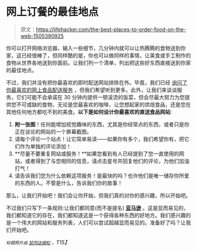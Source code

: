 # 网上订餐的最佳地点

> 原文：<https://lifehacker.com/the-best-places-to-order-food-on-the-web-1505390925>

你可以打开网络浏览器，输入一些细节，几分钟内就可以让热腾腾的食物送到你家，这已经很棒了，但同样酷的是，你也可以做同样的事情，让美食或手工制作的食物从世界各地送到你面前。让我们列一个清单，列出把这些好东西直接送到你家的最佳地点。



不过，我们并没有把你最喜欢的即时配送网站排除在外。毕竟，我们已经 [询问了你最喜欢的网上食品配送服务](https://lifehacker.com/five-best-web-based-food-delivery-services-5830677) ，但我们希望听到更多。此外，让我们来谈谈服务，它们可能不会承诺在 30 分钟内提供一顿滚烫的饭菜，但会尽最大努力为您提供您不可或缺的食物，无论是您最喜欢的咖啡、让您想起家的烘焙食品，还是您在其他任何地方都吃不到的美食。**以下是如何设计你最喜欢的直送食品网站**:

1.  **附一张图**！任何能增加视觉趣味的东西，尤其是你经常点的东西，或者只是你正在谈论的网站的一个屏幕截图。
2.  请每个评论一个站点！让它简单易读——如果你有多个，我们希望你有，把它们作为单独的评论添加！
3.  **尽量不要重复网站或服务！**如果您看到有人已经提到了您一直使用的网站，或者得到了与您相同的信息，请点击星号并回复他们的评论，为他们加油打气！
4.  请告诉我们您为什么依赖这项服务！是最快的吗？也许他们是唯一储存你所爱的东西的人。不管是什么，告诉我们你的故事！

那么，让我们开始吧！我们会让你开始，但我们真的对你的感兴趣，所以开始吧。

不过我们只写下一条规则:让我们都同意(而不是提名) [**亚马逊**](http://www.amazon.com/?asc_campaign=InlineText&asc_refurl=https://lifehacker.com/the-best-places-to-order-food-on-the-web-1505390925&asc_source=&tag=kinjalifehackerlink-20) 。这是显而易见的，我们都知道它的存在，我们都知道这是一个获得各种东西的好地方。我们感兴趣的是一个伟大的网站和服务列表，人们可以尝试超越显而易见的。准备好了吗？让我们开始吧。

*<small>标题照片由</small>* [*<small>犹阿达姆松</small>*](http://www.flickr.com/photos/judemasti/5532460295/) *<small>。</small>T15】*